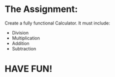 # The Assignment:
Create a fully functional Calculator.
It must include:
- Division
- Multiplication
- Addition
- Subtraction 

# HAVE FUN!
